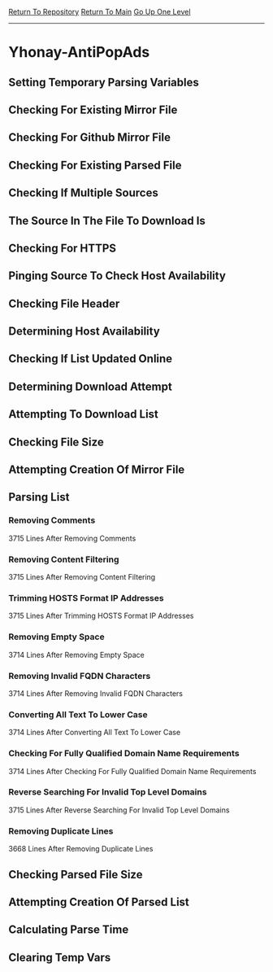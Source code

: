 [Return To Repository](https://github.com/deathbybandaid/piholeparser/)
[Return To Main](https://github.com/deathbybandaid/piholeparser/blob/master/RecentRunLogs/Mainlog.md)
[Go Up One Level](https://github.com/deathbybandaid/piholeparser/blob/master/RecentRunLogs/TopLevelScripts/30-Processing-Blacklists.md)
____________________________________
# Yhonay-AntiPopAds
## Setting Temporary Parsing Variables
## Checking For Existing Mirror File
## Checking For Github Mirror File
## Checking For Existing Parsed File
## Checking If Multiple Sources
## The Source In The File To Download Is
## Checking For HTTPS
## Pinging Source To Check Host Availability
## Checking File Header
## Determining Host Availability
## Checking If List Updated Online
## Determining Download Attempt
## Attempting To Download List
## Checking File Size
## Attempting Creation Of Mirror File
## Parsing List
### Removing Comments
3715 Lines After Removing Comments
### Removing Content Filtering
3715 Lines After Removing Content Filtering
### Trimming HOSTS Format IP Addresses
3715 Lines After Trimming HOSTS Format IP Addresses
### Removing Empty Space
3714 Lines After Removing Empty Space
### Removing Invalid FQDN Characters
3714 Lines After Removing Invalid FQDN Characters
### Converting All Text To Lower Case
3714 Lines After Converting All Text To Lower Case
### Checking For Fully Qualified Domain Name Requirements
3714 Lines After Checking For Fully Qualified Domain Name Requirements
### Reverse Searching For Invalid Top Level Domains
3715 Lines After Reverse Searching For Invalid Top Level Domains
### Removing Duplicate Lines
3668 Lines After Removing Duplicate Lines
## Checking Parsed File Size
## Attempting Creation Of Parsed List
## Calculating Parse Time
## Clearing Temp Vars
